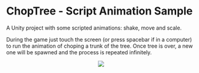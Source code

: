 # ChopTree - Script Animation Sample
A Unity project with some scripted animations: shake, move and scale.

During the game just touch the screen (or press spacebar if in a computer) to run the animation of choping a trunk of the tree. Once tree is over, a new one will be spawned and the process is repeated infinitely.

<p align="center"> <img style="align:center" src="gameplay.gif" /> </p>
